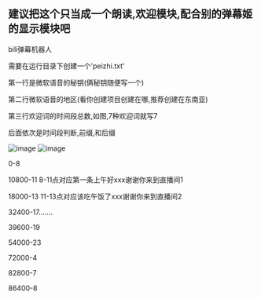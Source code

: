 
## 建议把这个只当成一个朗读,欢迎模块,配合别的弹幕姬的显示模块吧
bili弹幕机器人

需要在运行目录下创建一个'peizhi.txt'

第一行是微软语音的秘钥(俩秘钥随便写一个)

第二行微软语音的地区(看你创建项目创建在哪,推荐创建在东南亚)

第三行欢迎词的时间段总数,如图,7种欢迎词就写7

后面依次是时间段判断,前缀,和后缀

![image](https://user-images.githubusercontent.com/73635883/184302274-6463d13a-44c5-43ea-95cb-7e44759234c5.png)
![image](https://user-images.githubusercontent.com/73635883/184302083-cb02bae5-90e0-4a7e-b2eb-9081e2675ce7.png)

0-8

10800-11   8-11点对应第一条上午好xxx谢谢你来到直播间1

18000-13   11-13点对应该吃午饭了xxx谢谢你来到直播间2

32400-17.......

39600-19

54000-23

72000-4

82800-7

86400-8
